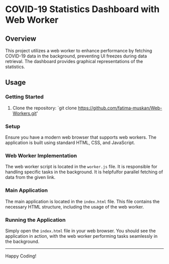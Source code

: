 # COVID-19 Statistics Dashboard with Web Worker

## Overview

This project utilizes a web worker to enhance performance by fetching COVID-19 data in the background, preventing UI freezes during data retrieval. The dashboard provides graphical representations of the statistics.

## Usage

### Getting Started

1. Clone the repository: `git clone https://github.com/fatima-muskan/Web-Workers.git'

### Setup

Ensure you have a modern web browser that supports web workers. The application is built using standard HTML, CSS, and JavaScript.

### Web Worker Implementation

The web worker script is located in the `worker.js` file. It is responsible for handling specific tasks in the background. It is helpfulfor parallel fetching of data from the given link.

### Main Application

The main application is located in the `index.html` file. This file contains the necessary HTML structure, including the usage of the web worker.

### Running the Application

Simply open the `index.html` file in your web browser. You should see the application in action, with the web worker performing tasks seamlessly in the background.

----

Happy Coding!
